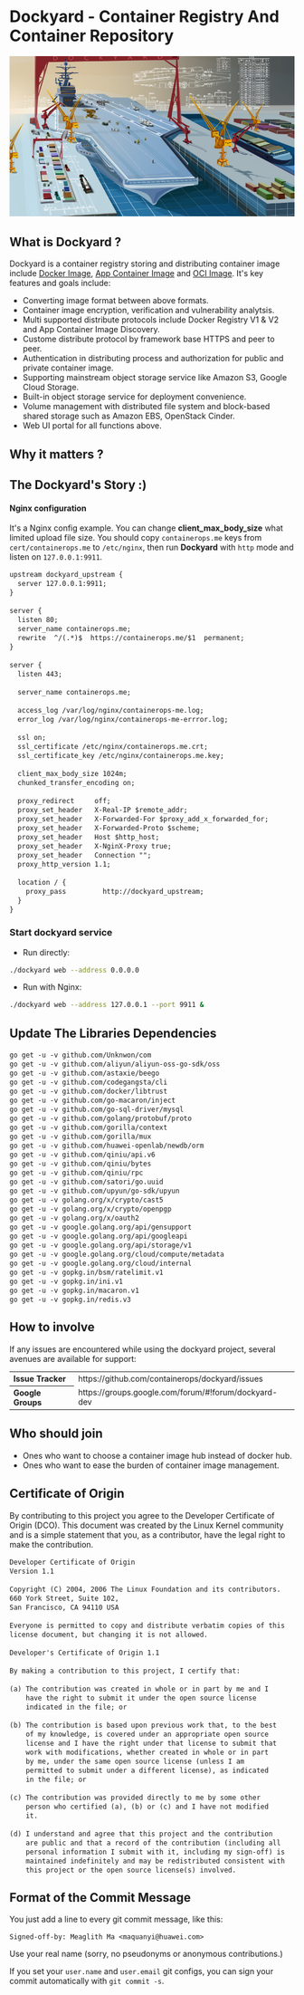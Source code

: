 # Dockyard - Container Registry And Container Repository 
![Dockyard](external/images/dockyard.jpg "Dockyard - Container Registry And Container Volume Mangaement")

## What is Dockyard ?
Dockyard is a container registry storing and distributing container image include [Docker Image](https://github.com/docker/distribution/tree/master/docs/spec), [App Container Image](https://github.com/appc/spec/blob/master/spec/aci.md) and [OCI Image](https://github.com/opencontainer/image-spec). It's key features and goals include:
- Converting image format between above formats.
- Container image encryption, verification and vulnerability analytsis.
- Multi supported distribute protocols include Docker Registry V1 & V2 and App Container Image Discovery.
- Custome distribute protocol by framework base HTTPS and peer to peer. 
- Authentication in distributing process and authorization for public and private container image.
- Supporting mainstream object storage service like Amazon S3, Google Cloud Storage. 
- Built-in object storage service for deployment convenience.
- Volume management with distributed file system and block-based shared storage such as Amazon EBS, OpenStack Cinder.
- Web UI portal for all functions above.

## Why it matters ?

## The Dockyard's Story :)

#### Nginx configuration
It's a Nginx config example. You can change **client_max_body_size** what limited upload file size. You should copy `containerops.me` keys from `cert/containerops.me` to `/etc/nginx`, then run **Dockyard** with `http` mode and listen on `127.0.0.1:9911`.

```nginx
upstream dockyard_upstream {
  server 127.0.0.1:9911;
}

server {
  listen 80;
  server_name containerops.me;
  rewrite  ^/(.*)$  https://containerops.me/$1  permanent;
}

server {
  listen 443;

  server_name containerops.me;

  access_log /var/log/nginx/containerops-me.log;
  error_log /var/log/nginx/containerops-me-errror.log;

  ssl on;
  ssl_certificate /etc/nginx/containerops.me.crt;
  ssl_certificate_key /etc/nginx/containerops.me.key;

  client_max_body_size 1024m;
  chunked_transfer_encoding on;

  proxy_redirect     off;
  proxy_set_header   X-Real-IP $remote_addr;
  proxy_set_header   X-Forwarded-For $proxy_add_x_forwarded_for;
  proxy_set_header   X-Forwarded-Proto $scheme;
  proxy_set_header   Host $http_host;
  proxy_set_header   X-NginX-Proxy true;
  proxy_set_header   Connection "";
  proxy_http_version 1.1;

  location / {
    proxy_pass         http://dockyard_upstream;
  }
}
```

### Start dockyard service
- Run directly:

```bash
./dockyard web --address 0.0.0.0
```

- Run with Nginx:

```bash
./dockyard web --address 127.0.0.1 --port 9911 &
```

## Update The Libraries Dependencies

```
go get -u -v github.com/Unknwon/com
go get -u -v github.com/aliyun/aliyun-oss-go-sdk/oss
go get -u -v github.com/astaxie/beego
go get -u -v github.com/codegangsta/cli
go get -u -v github.com/docker/libtrust
go get -u -v github.com/go-macaron/inject
go get -u -v github.com/go-sql-driver/mysql
go get -u -v github.com/golang/protobuf/proto
go get -u -v github.com/gorilla/context
go get -u -v github.com/gorilla/mux
go get -u -v github.com/huawei-openlab/newdb/orm
go get -u -v github.com/qiniu/api.v6
go get -u -v github.com/qiniu/bytes
go get -u -v github.com/qiniu/rpc
go get -u -v github.com/satori/go.uuid
go get -u -v github.com/upyun/go-sdk/upyun
go get -u -v golang.org/x/crypto/cast5
go get -u -v golang.org/x/crypto/openpgp
go get -u -v golang.org/x/oauth2
go get -u -v google.golang.org/api/gensupport
go get -u -v google.golang.org/api/googleapi
go get -u -v google.golang.org/api/storage/v1
go get -u -v google.golang.org/cloud/compute/metadata
go get -u -v google.golang.org/cloud/internal
go get -u -v gopkg.in/bsm/ratelimit.v1
go get -u -v gopkg.in/ini.v1
go get -u -v gopkg.in/macaron.v1
go get -u -v gopkg.in/redis.v3
```

## How to involve
If any issues are encountered while using the dockyard project, several avenues are available for support:
<table>
<tr>
	<th align="left">
	Issue Tracker
	</th>
	<td>
	https://github.com/containerops/dockyard/issues
	</td>
</tr>
<tr>
	<th align="left">
	Google Groups
	</th>
	<td>
	https://groups.google.com/forum/#!forum/dockyard-dev
	</td>
</tr>
</table>


## Who should join
- Ones who want to choose a container image hub instead of docker hub.
- Ones who want to ease the burden of container image management.

## Certificate of Origin
By contributing to this project you agree to the Developer Certificate of
Origin (DCO). This document was created by the Linux Kernel community and is a
simple statement that you, as a contributor, have the legal right to make the
contribution. 

```
Developer Certificate of Origin
Version 1.1

Copyright (C) 2004, 2006 The Linux Foundation and its contributors.
660 York Street, Suite 102,
San Francisco, CA 94110 USA

Everyone is permitted to copy and distribute verbatim copies of this
license document, but changing it is not allowed.

Developer's Certificate of Origin 1.1

By making a contribution to this project, I certify that:

(a) The contribution was created in whole or in part by me and I
    have the right to submit it under the open source license
    indicated in the file; or

(b) The contribution is based upon previous work that, to the best
    of my knowledge, is covered under an appropriate open source
    license and I have the right under that license to submit that
    work with modifications, whether created in whole or in part
    by me, under the same open source license (unless I am
    permitted to submit under a different license), as indicated
    in the file; or

(c) The contribution was provided directly to me by some other
    person who certified (a), (b) or (c) and I have not modified
    it.

(d) I understand and agree that this project and the contribution
    are public and that a record of the contribution (including all
    personal information I submit with it, including my sign-off) is
    maintained indefinitely and may be redistributed consistent with
    this project or the open source license(s) involved.
```

## Format of the Commit Message

You just add a line to every git commit message, like this:

    Signed-off-by: Meaglith Ma <maquanyi@huawei.com>

Use your real name (sorry, no pseudonyms or anonymous contributions.)

If you set your `user.name` and `user.email` git configs, you can sign your
commit automatically with `git commit -s`.
